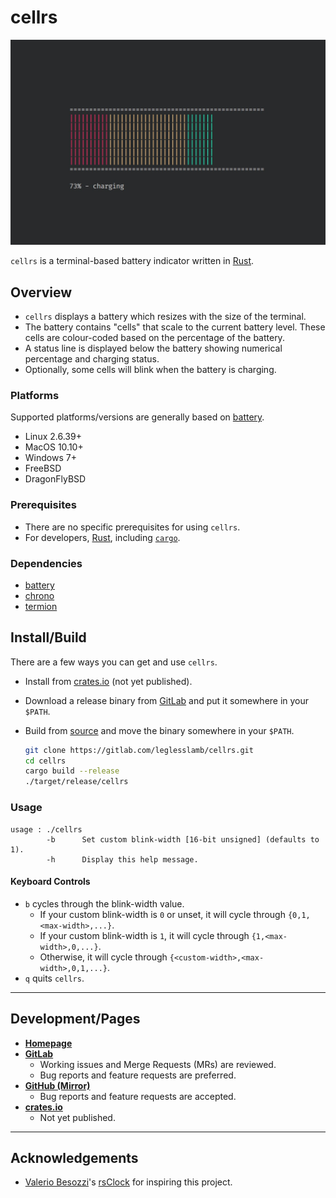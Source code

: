 # cellrs

![Classic Screenshot](screenshots/classic.jpg)

`cellrs` is a terminal-based battery indicator written in [Rust](https://www.rust-lang.org/).

## Overview

- `cellrs` displays a battery which resizes with the size of the terminal.
- The battery contains "cells" that scale to the current battery level. These cells are colour-coded based on the percentage of the battery.
- A status line is displayed below the battery showing numerical percentage and charging status.
- Optionally, some cells will blink when the battery is charging.

### Platforms

Supported platforms/versions are generally based on [battery](https://crates.io/crates/battery).

- Linux 2.6.39+
- MacOS 10.10+
- Windows 7+
- FreeBSD
- DragonFlyBSD

### Prerequisites

- There are no specific prerequisites for using `cellrs`.
- For developers, [Rust](https://www.rust-lang.org/), including [`cargo`](https://github.com/rust-lang/cargo/).

### Dependencies

- [battery](https://crates.io/crates/battery)
- [chrono](https://crates.io/crates/chrono)
- [termion](https://crates.io/crates/termion)

## Install/Build

There are a few ways you can get and use `cellrs`.

- Install from [crates.io](https://crates.io/) (not yet published).
- Download a release binary from [GitLab](https://gitlab.com/leglesslamb/cellrs/-/releases) and put it somewhere in your `$PATH`.
- Build from [source](https://gitlab.com/leglesslamb/cellrs) and move the binary somewhere in your `$PATH`.

  ```sh
  git clone https://gitlab.com/leglesslamb/cellrs.git
  cd cellrs
  cargo build --release
  ./target/release/cellrs
  ```

### Usage

```help
usage : ./cellrs
        -b      Set custom blink-width [16-bit unsigned] (defaults to 1).
        -h      Display this help message.
```

#### Keyboard Controls

- `b` cycles through the blink-width value.
  - If your custom blink-width is `0` or unset, it will cycle through `{0,1,<max-width>,...}`.
  - If your custom blink-width is `1`, it will cycle through `{1,<max-width>,0,...}`.
  - Otherwise, it will cycle through `{<custom-width>,<max-width>,0,1,...}`.
- `q` quits `cellrs`.

---

## Development/Pages

- [**Homepage**](https://leglesslamb.gitlab.io/post/cellrs)
- [**GitLab**](https://gitlab.com/leglesslamb/cellrs)
  - Working issues and Merge Requests (MRs) are reviewed.
  - Bug reports and feature requests are preferred.
- [**GitHub (Mirror)**](https://github.com/leglesslamb/cellrs)
  - Bug reports and feature requests are accepted.
- [**crates.io**](https://crates.io/crates/cellrs)
  - Not yet published.

---

## Acknowledgements

- [Valerio Besozzi](https://github.com/valebes)'s [rsClock](https://github.com/valebes/rsClock) for inspiring this project.
